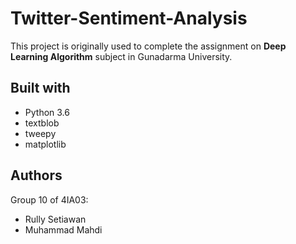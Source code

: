 # Twitter-Sentiment-Analysis

This project is originally used to complete the assignment on **Deep Learning Algorithm** subject in Gunadarma University.

## Built with
* Python 3.6
* textblob
* tweepy
* matplotlib

## Authors
Group 10 of 4IA03:
* Rully Setiawan
* Muhammad Mahdi
